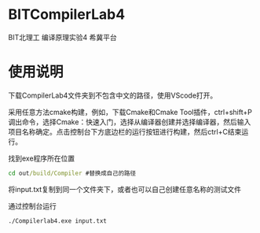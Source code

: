 # BITCompilerLab4

BIT北理工 编译原理实验4 希冀平台



# 使用说明

下载CompilerLab4文件夹到不包含中文的路径，使用VScode打开。

采用任意方法cmake构建，例如，下载Cmake和Cmake Tool插件，ctrl+shift+P调出命令，选择Cmake：快速入门，选择从编译器创建并选择编译器，然后输入项目名称确定。点击控制台下方底边栏的运行按钮进行构建，然后ctrl+C结束运行。

找到exe程序所在位置

```cmd
cd out/build/Compiler #替换成自己的路径
```

将input.txt复制到同一个文件夹下，或者也可以自己创建任意名称的测试文件

通过控制台运行

```cmd
./Compilerlab4.exe input.txt
```

